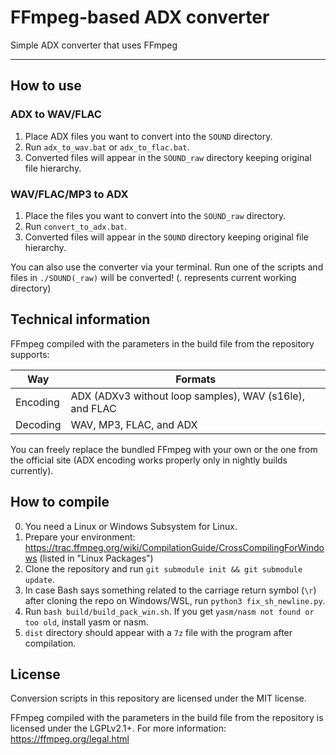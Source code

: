 # FFmpeg-based ADX converter

Simple ADX converter that uses FFmpeg

----------------------

## How to use
### ADX to WAV/FLAC
1. Place ADX files you want to convert into the `SOUND` directory.
2. Run `adx_to_wav.bat` or `adx_to_flac.bat`.
3. Converted files will appear in the `SOUND_raw` directory keeping original file hierarchy.

### WAV/FLAC/MP3 to ADX
1. Place the files you want to convert into the `SOUND_raw` directory.
2. Run `convert_to_adx.bat`.
3. Converted files will appear in the `SOUND` directory keeping original file hierarchy.

You can also use the converter via your terminal. Run one of the scripts and files in `./SOUND(_raw)` will be converted! (. represents current working directory)

## Technical information
FFmpeg compiled with the parameters in the build file from the repository supports:

   Way   | Formats
---------|--------
Encoding | ADX (ADXv3 without loop samples), WAV (s16le), and FLAC
Decoding | WAV, MP3, FLAC, and ADX

You can freely replace the bundled FFmpeg with your own or the one from the official site (ADX encoding works properly only in nightly builds currently).

## How to compile
0. You need a Linux or Windows Subsystem for Linux.
1. Prepare your environment: https://trac.ffmpeg.org/wiki/CompilationGuide/CrossCompilingForWindows (listed in "Linux Packages")
2. Clone the repository and run `git submodule init && git submodule update`.
3. In case Bash says something related to the carriage return symbol (`\r`) after cloning the repo on Windows/WSL, run `python3 fix_sh_newline.py`.
4. Run `bash build/build_pack_win.sh`. If you get `yasm/nasm not found or too old`, install yasm or nasm.
5. `dist` directory should appear with a `7z` file with the program after compilation.

## License
Conversion scripts in this repository are licensed under the MIT license.

FFmpeg compiled with the parameters in the build file from the repository is licensed under the LGPLv2.1+. For more information: https://ffmpeg.org/legal.html

